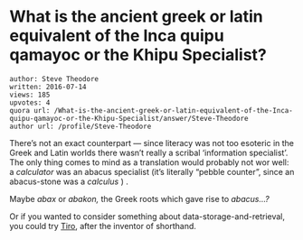# What is the ancient greek or latin equivalent of the Inca quipu qamayoc or the Khipu Specialist?

	author: Steve Theodore
	written: 2016-07-14
	views: 185
	upvotes: 4
	quora url: /What-is-the-ancient-greek-or-latin-equivalent-of-the-Inca-quipu-qamayoc-or-the-Khipu-Specialist/answer/Steve-Theodore
	author url: /profile/Steve-Theodore


There’s not an exact counterpart — since literacy was not too esoteric in the Greek and Latin worlds there wasn’t really a scribal ‘information specialist’. The only thing comes to mind as a translation would probably not wor well: a _calculator_  was an abacus specialist (it’s literally “pebble counter”, since an abacus-stone was a _calculus_ ) .

Maybe _abax_  or _abakon,_ the Greek roots which gave rise to _abacus…?_ 

Or if you wanted to consider something about data-storage-and-retrieval, you could try [Tiro](https://en.wikipedia.org/wiki/Marcus_Tullius_Tiro), after the inventor of shorthand.

